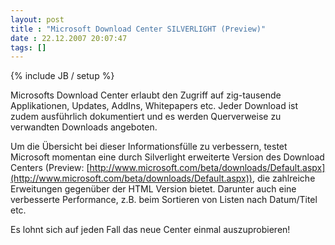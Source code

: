 ```yaml
---
layout: post
title : "Microsoft Download Center SILVERLIGHT (Preview)"
date : 22.12.2007 20:07:47
tags: []
---
```

{% include JB / setup %}

Microsofts Download Center erlaubt den Zugriff auf zig-tausende Applikationen, Updates, AddIns, Whitepapers etc. Jeder Download ist zudem ausführlich dokumentiert und es werden Querverweise zu verwandten Downloads angeboten.

Um die Übersicht bei dieser Informationsfülle zu verbessern, testet Microsoft momentan eine durch Silverlight erweiterte Version des Download Centers (Preview: [http://www.microsoft.com/beta/downloads/Default.aspx](http://www.microsoft.com/beta/downloads/Default.aspx)), die zahlreiche Erweitungen gegenüber der HTML Version bietet. Darunter auch eine verbesserte Performance, z.B. beim Sortieren von Listen nach Datum/Titel etc.

Es lohnt sich auf jeden Fall das neue Center einmal auszuprobieren!
